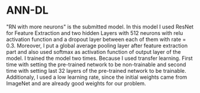 # ANN-DL
"RN with more neurons" is the submitted model.
In this model I used ResNet for Feature Extraction and two hidden Layers with 512 neurons with relu activation function and a dropout layer between each of them with rate = 0.3. Moreover, I put a global average pooling layer after feature extraction part and also used softmax as activation function of output layer of the model.
I trained the model two times. Because I used transfer learning. First time with setting the pre-trained network to be non-trainable and second time with setting last 32 layers of the pre-trained network to be trainable. Additionaly, I used a low learning rate, since the initial weights came from ImageNet and are already good weights for our problem.
